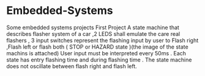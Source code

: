 # Embedded-Systems
Some embedded systems projects
First Project
A state machine that describes flasher system of a car ,2 LEDS shall emulate the
care real flashers , 3 input switches represent the flashing input by user to
Flash right ,Flash left or flash both ( STOP or HAZARD state )(the image of the state machins is attached)
User input must be interpreted every 50ms .
Each state has entry flashing time and during flashing time .
The state machine does not oscillate between flash right and flash left.

